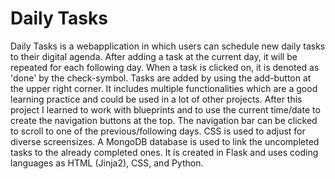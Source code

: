# Daily Tasks

Daily Tasks is a webapplication in which users can schedule new daily tasks to their digital agenda. After adding a task at the current day, it will be repeated for each following day. When a task is clicked on, it is denoted as 'done' by the check-symbol. Tasks are added by using the add-button at the upper right corner. It includes multiple functionalities which are a good learning practice and could be used in a lot of other projects. After this project I learned to work with blueprints and to use the current time/date to create the navigation buttons at the top. The navigation bar can be clicked to scroll to one of the previous/following days. CSS is used to adjust for diverse screensizes. A MongoDB database is used to link the uncompleted tasks to the already completed ones. It is created in Flask and uses coding languages as HTML (Jinja2), CSS, and Python.
